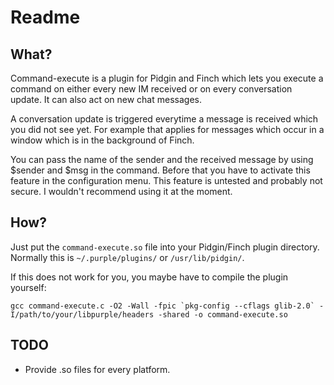 # Readme
## What?
Command-execute is a plugin for Pidgin and Finch which lets you execute a command on either every new IM received or on every conversation update.
It can also act on new chat messages.

A conversation update is triggered everytime a message is received which you did not see yet. For example that applies for messages which occur in a window which is in the background of Finch.

You can pass the name of the sender and the received message by using $sender and $msg in the command. Before that you have to activate this feature in the configuration menu. This feature is untested and probably not secure. I wouldn't recommend using it at the moment.
## How?
Just put the `command-execute.so` file into your Pidgin/Finch plugin directory.
Normally this is `~/.purple/plugins/` or `/usr/lib/pidgin/`.

If this does not work for you, you maybe have to compile the plugin yourself:
    
    gcc command-execute.c -O2 -Wall -fpic `pkg-config --cflags glib-2.0` -I/path/to/your/libpurple/headers -shared -o command-execute.so

## TODO

- Provide .so files for every platform.
